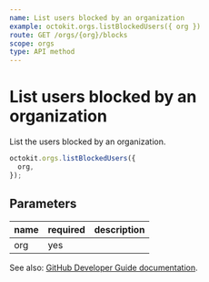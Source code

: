 ```yaml
---
name: List users blocked by an organization
example: octokit.orgs.listBlockedUsers({ org })
route: GET /orgs/{org}/blocks
scope: orgs
type: API method
---
```


# List users blocked by an organization

List the users blocked by an organization.

```js
octokit.orgs.listBlockedUsers({
  org,
});
```

## Parameters

<table>
  <thead>
    <tr>
      <th>name</th>
      <th>required</th>
      <th>description</th>
    </tr>
  </thead>
  <tbody>
    <tr><td>org</td><td>yes</td><td>

</td></tr>
  </tbody>
</table>

See also: [GitHub Developer Guide documentation](https://docs.github.com/rest/reference/orgs#list-users-blocked-by-an-organization).
